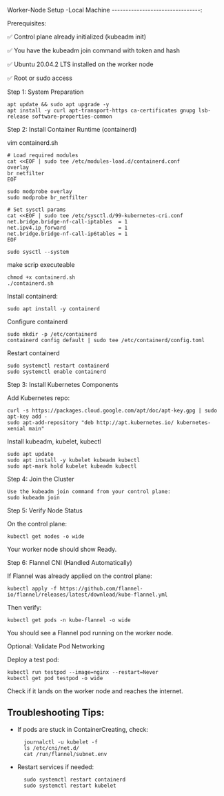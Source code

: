 Worker-Node Setup -Local Machine
--------------------------------:

Prerequisites:

✅ Control plane already initialized (kubeadm init)

✅ You have the kubeadm join command with token and hash

✅ Ubuntu 20.04.2 LTS installed on the worker node

✅ Root or sudo access


 
Step 1: System Preparation

	apt update && sudo apt upgrade -y
	apt install -y curl apt-transport-https ca-certificates gnupg lsb-release software-properties-common


Step 2: Install Container Runtime (containerd)

vim containerd.sh


	# Load required modules
	cat <<EOF | sudo tee /etc/modules-load.d/containerd.conf
	overlay
	br_netfilter
	EOF

	sudo modprobe overlay
	sudo modprobe br_netfilter

	# Set sysctl params
	cat <<EOF | sudo tee /etc/sysctl.d/99-kubernetes-cri.conf
	net.bridge.bridge-nf-call-iptables  = 1
	net.ipv4.ip_forward                 = 1
	net.bridge.bridge-nf-call-ip6tables = 1
	EOF

	sudo sysctl --system
  
 make scrip executeable
 
    chmod +x containerd.sh
    ./containerd.sh
    
Install containerd:

	sudo apt install -y containerd

Configure containerd

	sudo mkdir -p /etc/containerd
	containerd config default | sudo tee /etc/containerd/config.toml

Restart containerd

	sudo systemctl restart containerd
	sudo systemctl enable containerd



Step 3: Install Kubernetes Components

Add Kubernetes repo:

	curl -s https://packages.cloud.google.com/apt/doc/apt-key.gpg | sudo apt-key add -
	sudo apt-add-repository "deb http://apt.kubernetes.io/ kubernetes-xenial main"

Install kubeadm, kubelet, kubectl
	
	sudo apt update
	sudo apt install -y kubelet kubeadm kubectl
	sudo apt-mark hold kubelet kubeadm kubectl


Step 4: Join the Cluster

	Use the kubeadm join command from your control plane:
	sudo kubeadm join 

Step 5: Verify Node Status

On the control plane:
	
	kubectl get nodes -o wide


Your worker node should show Ready.

Step 6: Flannel CNI (Handled Automatically)

If Flannel was already applied on the control plane:

	kubectl apply -f https://github.com/flannel-io/flannel/releases/latest/download/kube-flannel.yml


Then verify:

	kubectl get pods -n kube-flannel -o wide


You should see a Flannel pod running on the worker node.

Optional: Validate Pod Networking

Deploy a test pod:

	kubectl run testpod --image=nginx --restart=Never
	kubectl get pod testpod -o wide


Check if it lands on the worker node and reaches the internet.

Troubleshooting Tips:
---------------------

- If pods are stuck in ContainerCreating, check:

		journalctl -u kubelet -f
		ls /etc/cni/net.d/
		cat /run/flannel/subnet.env

- Restart services if needed:

		sudo systemctl restart containerd
		sudo systemctl restart kubelet
